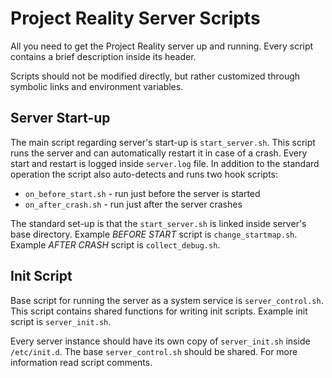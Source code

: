 # Project Reality Server Scripts

All you need to get the Project Reality server up and running. Every script contains a brief description inside its header.

Scripts should not be modified directly, but rather customized through symbolic links and environment variables.

## Server Start-up

The main script regarding server's start-up is `start_server.sh`. This script runs the server and can automatically restart it in case of a crash. Every start and restart is logged inside `server.log` file. In addition to the standard operation the script also auto-detects and runs two hook scripts:

* `on_before_start.sh` - run just before the server is started
* `on_after_crash.sh` - run just after the server crashes

The standard set-up is that the `start_server.sh` is linked inside server's base directory. Example *BEFORE START* script is `change_startmap.sh`. Example *AFTER CRASH* script is `collect_debug.sh`.

## Init Script

Base script for running the server as a system service is `server_control.sh`. This script contains shared functions for writing init scripts. Example init script is `server_init.sh`.

Every server instance should have its own copy of `server_init.sh` inside `/etc/init.d`. The base `server_control.sh` should be shared. For more information read script comments.
